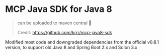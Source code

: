 # MCP Java SDK for Java 8

> can be uploaded to maven central 🎉
> 
> Credit: https://github.com/krrr/mcp-java8-sdk

Modified most code and downgraded dependencies from the official v0.8.1 version, to support old Java 8 and Spring Boot 2.x and Solon 3.x